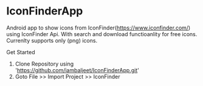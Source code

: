 # IconFinderApp

Android app to show icons from IconFinder(https://www.iconfinder.com/) using IconFinder Api. With search and download functioanlity for free icons.
Currenlty supports only (png) icons.

Get Started

1. Clone Repository using 'https://github.com/iambaljeet/IconFinderApp.git'
2. Goto File >> Import Project >> IconFinder
